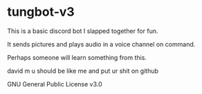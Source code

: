 # tungbot-v3
This is a basic discord bot I slapped together for fun.

It sends pictures and plays audio in a voice channel on command.

Perhaps someone will learn something from this.

david m u should be like me and put ur shit on github

GNU General Public License v3.0
